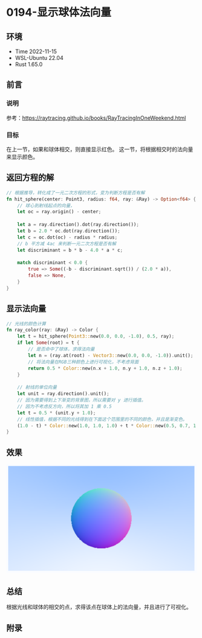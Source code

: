 # 0194-显示球体法向量

## 环境

- Time 2022-11-15
- WSL-Ubuntu 22.04
- Rust 1.65.0

## 前言

### 说明

参考：<https://raytracing.github.io/books/RayTracingInOneWeekend.html>

### 目标

在上一节，如果和球体相交，则直接显示红色。
这一节，将根据相交时的法向量来显示颜色。

## 返回方程的解

```Rust
// 根据推导，转化成了一元二次方程的形式，变为判断方程是否有解
fn hit_sphere(center: Point3, radius: f64, ray: &Ray) -> Option<f64> {
    // 球心到射线起点的向量，
    let oc = ray.origin() - center;

    let a = ray.direction().dot(ray.direction());
    let b = 2.0 * oc.dot(ray.direction());
    let c = oc.dot(oc) - radius * radius;
    // b 平方减 4ac 来判断一元二次方程是否有解
    let discriminant = b * b - 4.0 * a * c;

    match discriminant < 0.0 {
        true => Some((-b - discriminant.sqrt()) / (2.0 * a)),
        false => None,
    }
}
```

## 显示法向量

```Rust
// 光线的颜色计算
fn ray_color(ray: &Ray) -> Color {
    let t = hit_sphere(Point3::new(0.0, 0.0, -1.0), 0.5, ray);
    if let Some(root) = t {
        // 是否命中了球体，求得法向量
        let n = (ray.at(root) - Vector3::new(0.0, 0.0, -1.0)).unit();
        // 将法向量在RGB三种颜色上进行可视化，不考虑背面
        return 0.5 * Color::new(n.x + 1.0, n.y + 1.0, n.z + 1.0);
    }

    // 射线的单位向量
    let unit = ray.direction().unit();
    // 因为需要得到上下渐变的背景图，所以需要对 y 进行插值。
    // 因为不考虑反方向，所以将其加 1 乘 0.5
    let t = 0.5 * (unit.y + 1.0);
    // 线性插值，根据不同的光线得到在下面这个范围里的不同的颜色，并且是渐变色。
    (1.0 - t) * Color::new(1.0, 1.0, 1.0) + t * Color::new(0.5, 0.7, 1.0)
}
```

## 效果

![显示法向量][1]

## 总结

根据光线和球体的相交的点，求得该点在球体上的法向量，并且进行了可视化。

[1]: images/surface-normals.png

## 附录
